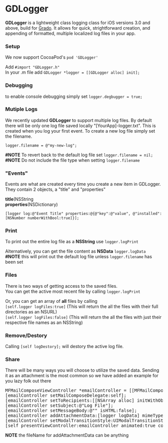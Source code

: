 # GDLogger
<strong>GDLogger</strong> is a lightweight class logging class for iOS versions 3.0 and above, build for <a href="http://gradoapp.com">Grado</a>. It allows for quick, strightforward creation, and appending of formatted, multiple localized log files in your app. 

<h3>Setup</h3>
We now support CocoaPod's <code>pod 'GDLogger'</code><p>

Add <code>#import "GDLogger.h"</code>
<br/>
In your .m file add <code>GDLogger *logger = [[GDLogger alloc] init];</code>

<h3>Debugging</h3>
to enable console debugging simply set <code>logger.degbugger = true;</code><p>
<p>
	
<h3>Mutiple Logs</h3>
We recently updated <strong>GDLogger</strong> to support multiple log files. By default there will be only one log file saved locally "[YourApp]-logger.txt". This is created when you log your first event. To create a new log file simply set the filename. 
<p>
<code>logger.filename = @"my-new-log";</code>
<p>
<strong>#NOTE</strong> To revert back to the default log file set <code>logger.filename = nil;</code></br>
<strong>#NOTE</strong> Do not include the file type when setting <code>logger.filename</code></br>

<p>

<h3>"Events"</h3>
Events are what are created every time you create a new item in GDLogger. They contain 2 objects, a "title" and "properties"<p>
<strong>title</strong>(NSString<br/>
<strong>properties</strong>(NSDictionary)<p>
<code>[logger log:@"Event Title" properties:@{@"key":@"value", @"installed":[NSNumber numberWithBool:true]}];</code>

<h3>Print</h3>
To print out the entire log file as a <strong>NSString</strong> use <code>logger.logPrint</code><p>
<p>
Alternatively, you can get the file content as <strong>NSData</strong> <code>logger.logData</code><br/>
<strong>#NOTE</strong> this will print out the default log file unless <code>logger.filename</code> has been set
<p>	
	
<h3>Files</h3>
There is two ways of getting access to the saved files.
<br/>
You can get the active most recent file by calling <code>logger.logPrint</code>
<p>
Or, you can get an array of <strong>all</strong> files by calling<br/> 
<code>[self.logger logFiles:true]</code> (This will return the all the files with their full directories as an NSURL)<br/>
<code>[self.logger logFiles:false]</code> (This will return the all the files with just their respective file names as an NSString)
<p>
	
<h3>Remove/Destory</h3>
Calling <code>[self logDestory];</code> will destory the active log file. 
<p>
	
<h3>Share</h3>
There will be many ways you will choose to utilize the saved data. Sending it as an attachment is the most common so we have added an example for you lazy folk out there

<pre>
MFMailComposeViewController *emailController = [[MFMailComposeViewController alloc] init];
[emailController setMailComposeDelegate:self];
[emailController setToRecipients:[[NSArray alloc] initWithObjects:@"email@gmail.com", nil]];
[emailController setSubject:@"Log File"];
[emailController setMessageBody:@"" isHTML:false];
[emailController addAttachmentData:[logger logData] mimeType:@"text/plain" fileName:@"logger.txt"];
[emailController setModalTransitionStyle:UIModalTransitionStyleCoverVertical];
[self presentViewController:emailController animated:true completion:nil];</pre>
        
<p><strong>NOTE</strong> the fileName for addAttachmentData can be anything




